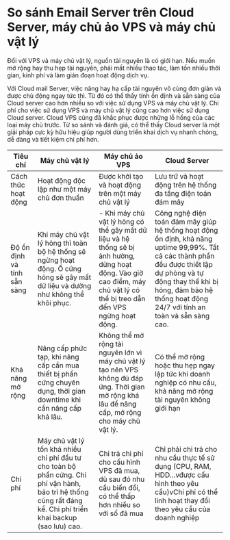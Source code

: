 # So sánh Email Server trên Cloud Server, máy chủ ảo VPS và máy chủ vật lý

Đối với VPS và máy chủ vật lý, nguồn tài nguyên là có giới hạn. Nếu muốn mở rộng hay thu hẹp tài nguyên, phải mất nhiều thao tác, làm tốn nhiều thời gian, kinh phí và làm gián đoạn hoạt động dịch vụ. 

Với Cloud mail Server, việc nâng hay hạ cấp tài nguyên vô cùng đơn giản và được chủ động ngay tức thì. Từ đó có thể thấy tính ổn định và sẵn sàng của Cloud server cao hơn nhiều so với việc sử dụng VPS và máy chủ vật lý. Chi phí cho việc sử dụng VPS và máy chủ vật lý cũng cao hơn việc sử dụng Cloud server. Cloud VPS cũng đã khắc phục được những lỗ hổng của các loại máy chủ trước. Từ so sánh và đánh giá, có thể thấy Cloud server là một giải pháp cực kỳ hữu hiệu giúp người dùng triển khai dịch vụ nhanh chóng, dễ dàng và tiết kiệm chi phí hơn.

| Tiêu chí | Máy chủ vật lý | Máy chủ ảo VPS | Cloud Server |
|---|---|---|---|
| Cách thức hoạt động | Hoạt động độc lập như một máy chủ đơn thuần | Được khởi tạo và hoạt động trên một máy chủ vật lý | Lưu trữ và hoạt động trên hệ thống đa tầng điện toán đám mây|
| Độ ổn định và tính sẵn sàng | Khi máy chủ vật lý hỏng thì toàn bộ hệ thống sẽ ngừng hoạt động. Ổ cứng hỏng sẽ gây mất dữ liệu và dường như không thể khôi phục. | - Khi máy chủ vật lý hỏng có thể gây mất dữ liệu và hệ thống sẽ bị ảnh hưởng, dừng hoạt động. Vào giờ cao điểm, máy chủ vật lý có thể bị treo dẫn đến VPS ngừng hoạt động. | Công nghệ điện toán đám mây giúp hệ thống hoạt động ổn định, khả năng uptime 99,99%. Tất cả các thành phần đều được thiết lập dự phòng và tự động thay thế khi bị hỏng, đảm bảo hệ thống hoạt động 24/7 với tính an toàn và sẵn sàng cao. |
| Khả năng mở rộng | Nâng cấp phức tạp, khi nâng cấp cần mua thiết bị phần cứng chuyên dụng, thời gian downtime khi cần nâng cấp khá lâu. | Không thể mở rộng tài nguyên lớn vì máy chủ vật lý tạo nên VPS không đủ đáp ứng. Thời gian mở rộng khá lâu để nâng cấp, mở rộng cho máy chủ vật lý. | Có thể mở rộng hoặc thu hẹp ngay lập tức khi doanh nghiệp có nhu cầu, khả năng mở rộng tài nguyên không giới hạn |
| Chi phí | Máy chủ vật lý tốn khá nhiều chi phí đầu tư cho toàn bộ phần cứng. Chi phí vận hành, bảo trì hệ thống cũng rất đáng kể. Chi phí triển khai backup (sao lưu) cao. | Chi trả chi phí cho cấu hình VPS đã mua, dù sau đó nhu cầu biến đổi, có thể thấp hơn nhiều so với số đã mua |  Chỉ phải chi trả cho nhu cầu thực tế sử dụng (CPU, RAM, HDD…vđược cấu hình theo yêu cầu)vChi phí có thể linh hoạt thay đổi theo yêu cầu của doanh nghiệp
